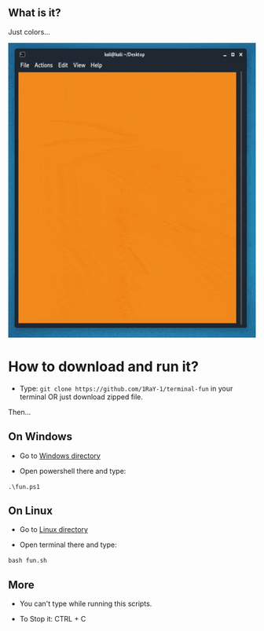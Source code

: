## What is it?
Just colors...

<img src="https://github.com/1RaY-1/fun-with-terminal-colors/blob/main/imgs/fun.gif" width="600" height="600" />

# How to download and run it?

* Type: `git clone https://github.com/1RaY-1/terminal-fun` in your terminal OR just download zipped file.

Then...

## On Windows
* Go to [Windows directory](https://github.com/1RaY-1/terminal-fun/tree/main/Windows)

* Open powershell there and type:

```.\fun.ps1```

## On Linux
* Go to [Linux directory](https://github.com/1RaY-1/terminal-fun/tree/main/Linux)

* Open terminal there and type:

```bash fun.sh```

## More

* You can't type while running this scripts.

* To Stop it:  CTRL + C

